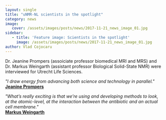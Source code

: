```yaml
---
layout: single
title: "uNMR-NL scientists in the spotlight"
category: news
image:
   cover: /assets/images/posts/news/2017-11-21_news_image_01.jpg
sidebar:
   - title: 'Feature image: Scientists in the spotlight'
     image: /assets/images/posts/news/2017-11-21_news_image_01.jpg
author: Vlad Cojocaru
---
```


<!-- ![Post Image](/assets/images/posts/news/2017-11-21_news_image_01.jpg) -->


Dr. Jeanine Prompers (assoiciate professor biomedical MRI and MRS) and Dr. Markus Weingarth (assistant professor Biological Solid-State NMR) were interviewed for Utrecht Life Sciences.

*"I draw energy from advancing both science and technology in parallel."*\
[**Jeanine Prompers**](https://www.utrechtlifesciences.nl/research/personalized-medicine-health/janine-prompers)

*"What’s really exciting is that we’re using and developing methods to look, at the atomic-level, at the interaction between the antibiotic and an actual cell membrane."*\
[**Markus Weingarth**](https://www.utrechtlifesciences.nl/research/science-for-life/markus-weingarth)
